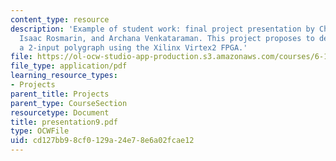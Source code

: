 ```yaml
---
content_type: resource
description: 'Example of student work: final project presentation by Chris Buenrostro,
  Isaac Rosmarin, and Archana Venkataraman. This project proposes to design and implement
  a 2-input polygraph using the Xilinx Virtex2 FPGA.'
file: https://ol-ocw-studio-app-production.s3.amazonaws.com/courses/6-111-introductory-digital-systems-laboratory-spring-2006/cd127bb98cf0129a24e78e6a02fcae12_presentation9.pdf
file_type: application/pdf
learning_resource_types:
- Projects
parent_title: Projects
parent_type: CourseSection
resourcetype: Document
title: presentation9.pdf
type: OCWFile
uid: cd127bb9-8cf0-129a-24e7-8e6a02fcae12
---
```


